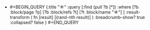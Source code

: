 - #+BEGIN_QUERY
  {:title "☀️"
   :query [:find (pull ?b [*])
     :where 
       [?b :block/page ?p]
       [?b :block/refs ?t]
       [?t :block/name "☀️"]
   ]
   :result-transform ( fn [result] [(rand-nth result)] )
  :breadcrumb-show? true
   :collapsed? false
  }
  #+END_QUERY